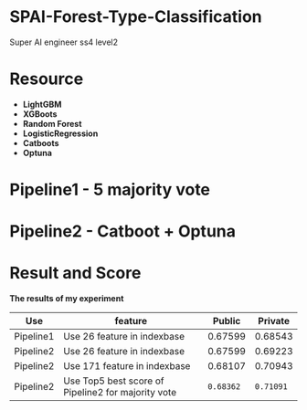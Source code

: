 # SPAI-Forest-Type-Classification
Super AI engineer ss4 level2

# Resource
- **LightGBM** <br>
- **XGBoots** <br>
- **Random Forest** <br>
- **LogisticRegression** <br>
- **Catboots** <br>
 - **Optuna**

# Pipeline1 -  5 majority vote

# Pipeline2 -  Catboot + Optuna 


# Result and Score

**The results of my experiment**

	

|        Use     |              feature          	 |  Public | Private |
|----------------|-----------------------------------|---------|---------|
|Pipeline1       | Use 26 feature in indexbase   	 | 0.67599 | 0.68543 |
|Pipeline2       | Use 26 feature in indexbase   	 | 0.67599 | 0.69223 |
|Pipeline2		 | Use 171 feature in indexbase	 	 | 0.68107 | 0.70943 |
|Pipeline2		 | Use Top5 best score of Pipeline2 for majority vote | `0.68362` | `0.71091` |

